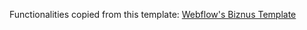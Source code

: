Functionalities copied from this template: [Webflow's Biznus Template](https://biznus-template.webflow.io/)
